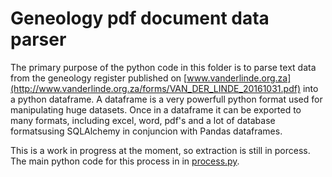 # Geneology pdf document data parser

The primary purpose of the python code in this folder is to parse text data from the geneology register published on [www.vanderlinde.org.za](http://www.vanderlinde.org.za/forms/VAN_DER_LINDE_20161031.pdf) into a python dataframe. A dataframe is a very powerfull python format used for manipulating huge datasets. Once in a dataframe it can be exported to many formats, including excel, word, pdf's and a lot of database formatsusing SQLAlchemy in conjuncion with Pandas dataframes.

This is a work in progress at the moment, so extraction is still in porcess. The main python code for this process in in [process.py](https://github.com/JattievdLinde/stamboom/blob/main/process.py).

